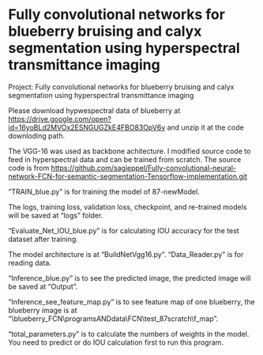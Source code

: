 # Fully convolutional networks for blueberry bruising and calyx segmentation using hyperspectral transmittance imaging
Project: Fully convolutional networks for blueberry bruising and calyx segmentation using hyperspectral transmittance imaging

Please download hypwespectral data of blueberry at https://drive.google.com/open?id=16yoBLd2MVOx2ESNGUGZkE4FBO83OpV6v
and unzip it at the code downloding path.

The VGG-16 was used as backbone achitecture. I modified source code to feed in hyperspectral data and can be trained from scratch.
The source code is from https://github.com/sagieppel/Fully-convolutional-neural-network-FCN-for-semantic-segmentation-Tensorflow-implementation.git

“TRAIN_blue.py” is for training the model of 87-newModel.

The logs, training loss, validation loss, checkpoint, and re-trained models will be saved at “logs” folder.

“Evaluate_Net_IOU_blue.py” is for calculating IOU accuracy for the test dataset after training.

The model architecture is at “BuildNetVgg16.py”. 
“Data_Reader.py” is for reading data. 

“Inference_blue.py” is to see the predicted image, the predicted image will be saved at “Output”.   

“Inference_see_feature_map.py” is to see feature map of one blueberry, the blueberry image is at “\blueberry_FCN\programsANDdata\FCN\test_87scratch\f_map”.

“total_parameters.py” is to calculate the numbers of weights in the model. You need to predict or do IOU calculation first to run this program.
